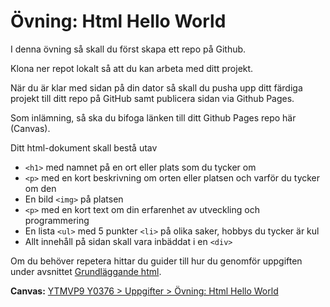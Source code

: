 # Övning: Html Hello World
I denna övning så skall du först skapa ett repo på Github.

Klona ner repot lokalt så att du kan arbeta med ditt projekt.

När du är klar med sidan på din dator så skall du pusha upp ditt färdiga projekt till ditt repo på GitHub samt publicera sidan via Github Pages.

Som inlämning, så ska du bifoga länken till ditt Github Pages repo här (Canvas).

Ditt html-dokument skall bestå utav

* `<h1>` med namnet på en ort eller plats som du tycker om
* `<p>` med en kort beskrivning om orten eller platsen och varför du tycker om den
* En bild `<img>` på platsen
* `<p>` med en kort text om din erfarenhet av utveckling och programmering
* En lista `<ul>` med 5 punkter `<li>` på olika saker, hobbys du tycker är kul
* Allt innehåll på sidan skall vara inbäddat i en `<div>`

Om du behöver repetera hittar du guider till hur du genomför uppgiften under avsnittet [Grundläggande html](https://ju.instructure.com/courses/2824/pages/grundlaggande-html).

**Canvas:** [YTMVP9 Y0376 > Uppgifter > Övning: Html Hello World](https://ju.instructure.com/courses/2824/assignments/5981?module_item_id=32953)

